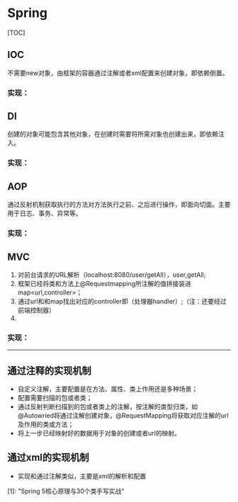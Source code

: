 # Spring

[TOC]

## IOC

​	不需要new对象，由框架的容器通过注解或者xml配置来创建对象，即依赖倒置。

### 实现：



## DI

​	创建的对象可能包含其他对象，在创建时需要将所需对象也创建出来，即依赖注入。

### 实现：



## AOP

​	通过反射机制获取执行的方法对方法执行之前、之后进行操作，即面向切面。主要用于日志、事务、异常等。

### 实现：



## MVC

1. 对前台请求的URL解析（localhost:8080/user/getAll），user,getAll;
2. 框架已经将类和方法上@Requestmapping所注解的值拼接装进map<url,controller>；
3. 通过url和和map找出对应的controller即（处理器handler）;（注：还要经过前端控制器）
4. 

### 实现：





------





## 通过注释的实现机制

- 自定义注解，主要配置是在方法、属性、类上作用还是多种场景；
- 配置需要扫描的包或者类；
- 通过反射判断扫描到的包或者类上的注解，按注解的类型归类，如@Autowried将通过注解创建对象，@RequestMapping将获取对应注解的url及作用的类或方法；
- 将上一步已经映射好的数据用于对象的创建或者url的映射。



## 通过xml的实现机制

- 实现和通过注解类似，主要是xml的解析和配置

  





[1]: 	"Spring 5核心原理与30个类手写实战"

